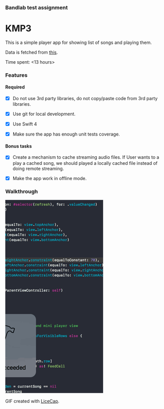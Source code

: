 ### Bandlab test assignment
# KMP3

This is a simple player app for showing list of songs and playing them.

Data is fetched from [this](https://gist.githubusercontent.com/anonymous/fec47e2418986b7bdb630a1772232f7d/raw/5e3e6f4dc0b94906dca8de415c585b01069af3f7/57eb7cc5e4b0bcac9f7581c8.json).

Time spent: <13 hours>

### Features

#### Required

- [x] Do not use 3rd party libraries, do not copy/paste code from 3rd party libraries.

- [x] Use git for local development.

- [x] Use Swift 4

- [x] Make sure the app has enough unit tests coverage.


#### Bonus tasks

- [x] Create a mechanism to cache streaming audio files. If User wants to a play a cached song, we should played a locally cached file instead of doing remote streaming.

- [x] Make the app work in offline mode.


### Walkthrough

![](KMP3.gif)

GIF created with [LiceCap](http://www.cockos.com/licecap/).
